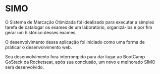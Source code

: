 # SIMO

O Sistema de Marcação Otimizada foi idealizado para executar a simples tarefa de catalogar os exames de um laboratório, organizá-los e por fim gerar um histórico desses exames.

O desenvolvimento dessa aplicação foi iniciado como uma forma de práticar o desenvolvimento web.

Seu desenvolvimento fora interrompido para dar lugar ao BootCamp GoStack da Rocketseat, após sua conclusão, um novo e melhorado SIMO será desenvolvido.
